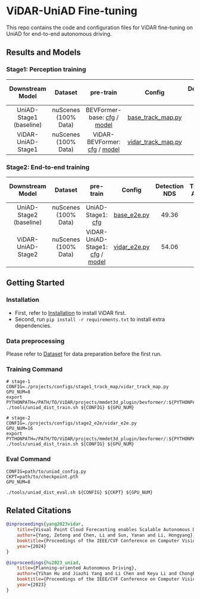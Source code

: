 # ViDAR-UniAD Fine-tuning

This repo contains the code and configuration files for ViDAR fine-tuning on UniAD for end-to-end autonomous driving.

## Results and Models

### Stage1: Perception training

| Downstream Model | Dataset |  pre-train | Config | Detection<br>NDS | Tracking<br>AMOTA | Mapping<br>IoU-lane | models & logs |
| :------: | :------: | :---: | :---: | :----: | :----: | :----: | :----: |
| UniAD-Stage1 (baseline) | nuScenes (100% Data) |  BEVFormer-base: [cfg](../projects/configs/bevformer/bevformer_base.py) / [model](https://github.com/zhiqi-li/storage/releases/download/v1.0/bevformer_r101_dcn_24ep.pth)  | [base_track_map.py](./projects/configs/stage1_track_map/base_track_map.py)  |  46.69   | 36.0 | 28.7 | - |
| ViDAR-UniAD-Stage1 | nuScenes (100% Data) |   ViDAR-BEVFormer: [cfg](../projects/configs/vidar_finetune/nusc_fullset/vidar_full_nusc_1future.py) / [model](https://github.com/OpenDriveLab/ViDAR/releases/download/v1.0.0/finetune-ViDAR-RN101-nus-full-1future.pth)   | [vidar_track_map.py](./projects/configs/stage1_track_map/vidar_track_map.py)  |  54.99 |  45.6   | 33.8 | [models](https://github.com/OpenDriveLab/ViDAR/releases/download/v1.0.0/UniAD-s1-ViDAR-RN101-nus-full-1future.pth) / [logs](https://github.com/OpenDriveLab/ViDAR/releases/download/v1.0.0/UniAD-s1-ViDAR-RN101-nus-full-1future.log) |

### Stage2: End-to-end training

| Downstream Model | Dataset |  pre-train | Config | Detection<br>NDS | Tracking<br>AMOTA | Mapping<br>IoU-lane | Motion<br>minADE |Occupancy<br>IoU-n. | Planning<br>avg.Col. | models & logs |
| :------: | :------: | :---: | :---: | :----: | :----: | :----: | :----: | :----: | :----: | :----: | 
| UniAD-Stage2 (baseline) | nuScenes (100% Data) |  UniAD-Stage1: [cfg](./projects/configs/stage1_track_map/base_track_map.py)  | [base_e2e.py](./projects/configs/stage2_e2e/base_e2e.py)  |  49.36   | 38.3 | 31.3 | 0.75 | 62.8 | 0.27 | -|
| ViDAR-UniAD-Stage2 | nuScenes (100% Data) |   ViDAR-UniAD-Stage1: [cfg](./projects/configs/stage1_track_map/vidar_track_map.py) / [model](https://github.com/OpenDriveLab/ViDAR/releases/download/v1.0.0/UniAD-s1-ViDAR-RN101-nus-full-1future.pth)   | [vidar_e2e.py](./projects/configs/stage2_e2e/vidar_e2e.py)  |  54.06 | 43.5 | 35.2 | 0.65 |   65.7  | 0.18 | [models](https://github.com/OpenDriveLab/ViDAR/releases/download/v1.0.0/UniAD-s2-ViDAR-RN101-nus-full-1future.pth) / [logs](https://github.com/OpenDriveLab/ViDAR/releases/download/v1.0.0/UniAD-s2-ViDAR-RN101-nus-full-1future.log) |

## Getting Started

### Installation

- First, refer to [Installation](../README.md#installation-a-nameinstallationa) to install ViDAR first.
- Second, run `pip install -r requirements.txt` to install extra dependencies.

### Data preprocessing
Please refer to [Dataset](./docs/DATA_PREP.md) for data preparation before the first run.

### Training Command
```shell
# stage-1
CONFIG=./projects/configs/stage1_track_map/vidar_track_map.py
GPU_NUM=8
export PYTHONPATH=/PATH/TO/ViDAR/projects/mmdet3d_plugin/bevformer/:${PYTHONPATH}
./tools/uniad_dist_train.sh ${CONFIG} ${GPU_NUM}

# stage-2
CONFIG=./projects/configs/stage2_e2e/vidar_e2e.py
GPU_NUM=16
export PYTHONPATH=/PATH/TO/ViDAR/projects/mmdet3d_plugin/bevformer/:${PYTHONPATH}
./tools/uniad_dist_train.sh ${CONFIG} ${GPU_NUM}
```

### Eval Command
```shell
CONFIG=path/to/uniad_config.py
CKPT=path/to/checkpoint.pth
GPU_NUM=8

./tools/uniad_dist_eval.sh ${CONFIG} ${CKPT} ${GPU_NUM}
```


## Related Citations
```bibtex
@inproceedings{yang2023vidar,
    title={Visual Point Cloud Forecasting enables Scalable Autonomous Driving},
    author={Yang, Zetong and Chen, Li and Sun, Yanan and Li, Hongyang},
    booktitle={Proceedings of the IEEE/CVF Conference on Computer Vision and Pattern Recognition},
    year={2024}
}

@inproceedings{hu2023_uniad,
    title={Planning-oriented Autonomous Driving}, 
    author={Yihan Hu and Jiazhi Yang and Li Chen and Keyu Li and Chonghao Sima and Xizhou Zhu and Siqi Chai and Senyao Du and Tianwei Lin and Wenhai Wang and Lewei Lu and Xiaosong Jia and Qiang Liu and Jifeng Dai and Yu Qiao and Hongyang Li},
    booktitle={Proceedings of the IEEE/CVF Conference on Computer Vision and Pattern Recognition},
    year={2023}
}
```